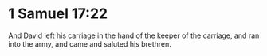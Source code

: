 # 1 Samuel 17:22

And David left his carriage in the hand of the keeper of the carriage, and ran into the army, and came and saluted his brethren.
